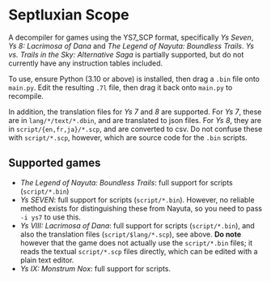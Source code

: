 # Septluxian Scope

A decompiler for games using the YS7_SCP format, specifically *Ys Seven*, *Ys 8: Lacrimosa of Dana* and *The Legend of Nayuta: Boundless Trails*.
*Ys vs. Trails in the Sky: Alternative Saga* is partially supported, but do not currently have any instruction tables included.

To use, ensure Python (3.10 or above) is installed, then drag a `.bin` file onto `main.py`.
Edit the resulting `.7l` file, then drag it back onto `main.py` to recompile.

In addition, the translation files for *Ys 7* and *8* are supported.
For *Ys 7*, these are in `lang/*/text/*.dbin`, and are translated to json files.
For *Ys 8*, they are in `script/{en,fr,ja}/*.scp`, and are converted to csv.
Do not confuse these with `script/*.scp`, however, which are source code for the `.bin` scripts.

## Supported games

- *The Legend of Nayuta: Boundless Trails*: full support for scripts (`script/*.bin`)
- *Ys SEVEN*: full support for scripts (`script/*.bin`). However, no reliable method exists for distinguishing these from Nayuta, so you need to pass `-i ys7` to use this.
- *Ys VIII: Lacrimosa of Dana*: full support for scripts (`script/*.bin`), and also the translation files (`script/$lang/*.scp`), see above.
  **Do note** however that the game does not actually use the `script/*.bin` files; it reads the textual `script/*.scp` files directly, which can be edited with a plain text editor.
- *Ys IX: Monstrum Nox*: full support for scripts.
